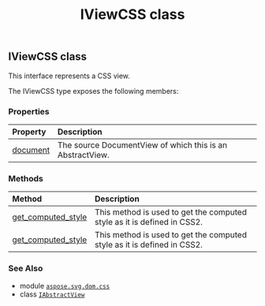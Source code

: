 ﻿---
title: IViewCSS class
second_title: Aspose.SVG for Python via .NET API References
description: 
type: docs
weight: 290
url: /python-net/aspose.svg.dom.css/iviewcss/
is_root: false
---

## IViewCSS class

This interface represents a CSS view.



The IViewCSS type exposes the following members:

### Properties
| Property | Description |
| :- | :- |
| [document](/svg/python-net/aspose.svg.dom.css/iviewcss/document) | The source DocumentView of which this is an AbstractView. |


### Methods
| Method | Description |
| :- | :- |
| [get_computed_style](/svg/python-net/aspose.svg.dom.css/iviewcss/get_computed_style/#aspose.svg.dom.Element) | This method is used to get the computed style as it is defined in CSS2. |
| [get_computed_style](/svg/python-net/aspose.svg.dom.css/iviewcss/get_computed_style/#aspose.svg.dom.Element-str) | This method is used to get the computed style as it is defined in CSS2. |



### See Also
* module [`aspose.svg.dom.css`](..)
* class [`IAbstractView`](/svg/python-net/aspose.svg.dom.views/iabstractview)
